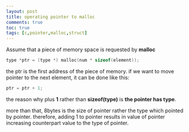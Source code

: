```yaml
---
layout: post
title: operating pointer to malloc
comments: true
toc: true
tags: [c,pointer,malloc,struct]
---
```


Assume that a piece of memory space is requested by **malloc**

```cpp
type *ptr = (type *) malloc(num * sizeof(element));
```

the ptr is the first address of the piece of memory.
if we want to move pointer to the next element,
it can be done like this:
```cpp
ptr = ptr + 1;
```

the reason why plus **1** rather than **sizeof(type)** is **the pointer has type**.

more than that, 8bytes is the size of pointer rather the type which pointed by pointer.
therefore, adding 1 to pointer results in value of pointer increasing counterpart value to 
the type of pointer.